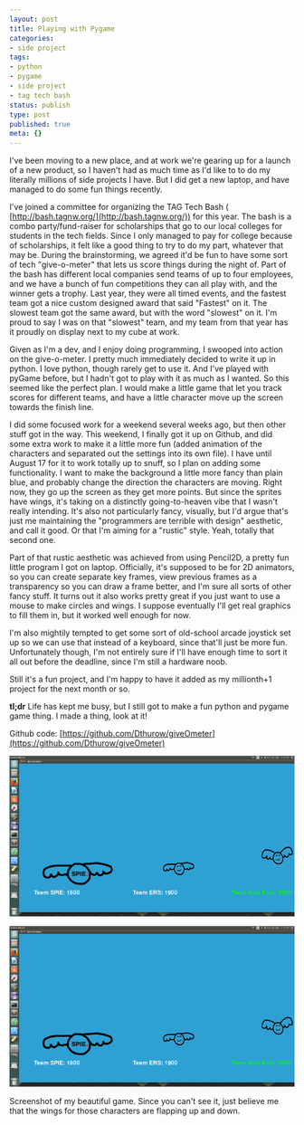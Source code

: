 ```yaml
---
layout: post
title: Playing with Pygame
categories:
- side project
tags:
- python
- pygame
- side project
- tag tech bash
status: publish
type: post
published: true
meta: {}
---
```


I've been moving to a new place, and at work we're gearing up for a launch of a new product, so I haven't had as much time as I'd like to to do my literally millions of side projects I have. But I did get a new laptop, and have managed to do some fun things recently.

I've joined a committee for organizing the TAG Tech Bash (
[http://bash.tagnw.org/](http://bash.tagnw.org/)) for this year. The bash is a combo party/fund-raiser for scholarships that go to our local colleges for students in the tech fields. Since I only managed to pay for college because of scholarships, it felt like a good thing to try to do my part, whatever that may be. During the brainstorming, we agreed it'd be fun to have some sort of tech "give-o-meter" that lets us score things during the night of. Part of the bash has different local companies send teams of up to four employees, and we have a bunch of fun competitions they can all play with, and the winner gets a trophy. Last year, they were all timed events, and the fastest team got a nice custom designed award that said "Fastest" on it. The slowest team got the same award, but with the word "slowest" on it. I'm proud to say I was on that "slowest" team, and my team from that year has it proudly on display next to my cube at work.

Given as I'm a dev, and I enjoy doing programming, I swooped into action on the give-o-meter. I pretty much immediately decided to write it up in python. I love python, though rarely get to use it. And I've played with pyGame before, but I hadn't got to play with it as much as I wanted. So this seemed like the perfect plan. I would make a little game that let you track scores for different teams, and have a little character move up the screen towards the finish line.

I did some focused work for a weekend several weeks ago, but then other stuff got in the way. This weekend, I finally got it up on Github, and did some extra work to make it a little more fun (added animation of the characters and separated out the settings into its own file). I have until August 17 for it to work totally up to snuff, so I plan on adding some functionality. I want to make the background a little more fancy than plain blue, and probably change the direction the characters are moving. Right now, they go up the screen as they get more points. But since the sprites have wings, it's taking on a distinctly going-to-heaven vibe that I wasn't really intending. It's also not particularly fancy, visually, but I'd argue that's just me maintaining the "programmers are terrible with design" aesthetic, and call it good. Or that I'm aiming for a "rustic" style. Yeah, totally that second one.

Part of that rustic aesthetic was achieved from using Pencil2D, a pretty fun little program I got on laptop. Officially, it's supposed to be for 2D animators, so you can create separate key frames, view previous frames as a transparency so you can draw a frame better, and I'm sure all sorts of other fancy stuff. It turns out it also works pretty great if you just want to use a mouse to make circles and wings. I suppose eventually I'll get real graphics to fill them in, but it worked well enough for now.

I'm also mightily tempted to get some sort of old-school arcade joystick set up so we can use that instead of a keyboard, since that'll just be more fun. Unfortunately though, I'm not entirely sure if I'll have enough time to sort it all out before the deadline, since I'm still a hardware noob.

Still it's a fun project, and I'm happy to have it added as my millionth+1 project for the next month or so.

**tl;dr**
 Life has kept me busy, but I still got to make a fun python and pygame game thing. I made a thing, look at it!

Github code: 
[https://github.com/Dthurow/giveOmeter](https://github.com/Dthurow/giveOmeter)








  

    
  
    
![Screenshot of my beautiful game. Since you can't see it, just believe me that the wings for those characters are flapping up and down.](/squarespace_images/bqxw7fF48mhrq5Ulr0Hg_image-asset.png)

![Screenshot of my beautiful game. Since you can't see it, just believe me that the wings for those characters are flapping up and down.](/squarespace_images/bqxw7fF48mhrq5Ulr0Hg_image-asset.png)
        
          
        

        
          
          
Screenshot of my beautiful game. Since you can't see it, just believe me that the wings for those characters are flapping up and down.
